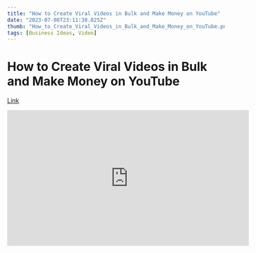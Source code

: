```yaml
---
title: "How to Create Viral Videos in Bulk and Make Money on YouTube"
date: "2023-07-08T23:11:38.825Z"
thumb: "How_to_Create_Viral_Videos_in_Bulk_and_Make_Money_on_YouTube.png"
tags: [Business Ideas, Video]
---
```


# How to Create Viral Videos in Bulk and Make Money on YouTube

[Link](https://www.youtube.com/watch?v=6pxl2evkMig&t=1s)

<iframe width="560" height="315" src="https://www.youtube.com/embed/6pxl2evkMig" title="YouTube video player" frameborder="0" allow="accelerometer; autoplay; clipboard-write; encrypted-media; gyroscope; picture-in-picture; web-share" allowfullscreen></iframe>